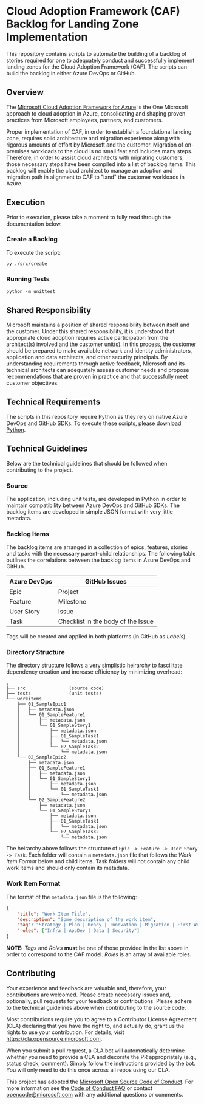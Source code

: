 
# Cloud Adoption Framework (CAF) Backlog for Landing Zone Implementation
This repository contains scripts to automate the building of a backlog of stories required for one to adequately conduct and successfully implement landing zones for the Cloud Adoption Framework (CAF). The scripts can build the backlog in either Azure DevOps or GitHub.

## Overview
The [Microsoft Cloud Adoption Framework for Azure](https://docs.microsoft.com/en-us/azure/cloud-adoption-framework/) is the One Microsoft approach to cloud adoption in Azure, consolidating and shaping proven practices from Microsoft employees, partners, and customers.

Proper implementation of CAF, in order to establish a foundational landing zone, requires solid architecture and migration experience along with rigorous amounts of effort by Microsoft and the customer. Migration of on-premises workloads to the cloud is no small feat and includes many steps. Therefore, in order to assist cloud architects with migrating customers, those necessary steps have been compiled into a list of backlog items. This backlog will enable the cloud architect to manage an adoption and migration path in alignment to CAF to "land" the customer workloads in Azure.

## Execution
Prior to execution, please take a moment to fully read through the documentation below.

### Create a Backlog
To execute the script:
```
py ./src/create
```

### Running Tests
```
python -m unittest
```

## Shared Responsibility
Microsoft maintains a position of shared responsibility between itself and the customer. Under this shared responsibility, it is understood that appropriate cloud adoption requires active participation from the architect(s) involved and the customer unit(s). In this process, the customer should be prepared to make available network and identity administrators, application and data architects, and other security principals. By understanding requirements through active feedback, Microsoft and its technical architects can adequately assess customer needs and propose recommendations that are proven in practice and that successfully meet customer objectives.

## Technical Requirements
The scripts in this repository require Python as they rely on native Azure DevOps and GitHub SDKs. To execute these scripts, please [download Python](https://www.python.org/downloads/).

## Technical Guidelines
Below are the technical guidelines that should be followed when contributing to the project.

### Source
The application, including unit tests, are developed in Python in order to maintain compatibility between Azure DevOps and GitHub SDKs. The backlog items are developed in simple JSON format with very little metadata.

### Backlog Items
The backlog items are arranged in a collection of epics, features, stories and tasks with the necessary parent-child relationships. The following table outlines the correlations between the backlog items in Azure DevOps and GitHub.

| Azure DevOps | GitHub Issues |
|--------------|---------------|
| Epic         | Project       |
| Feature      | Milestone     |
| User Story   | Issue         |
| Task         | Checklist in the body of the Issue |

Tags will be created and applied in both platforms (in GitHub as _Labels_).

### Directory Structure
The directory structure follows a very simplistic heirarchy to fascilitate dependency creation and increase efficiency by minimizing overhead:
```
.
├── src                (source code)
├── tests              (unit tests)
└── workitems
    ├── 01_SampleEpic1
    │   ├── metadata.json
    │   └── 01_SampleFeature1
    │       ├── metadata.json
    │       └── 01_SampleStory1
    │           ├── metadata.json
    │           ├── 01_SampleTask1
    │           │   └── metadata.json
    │           └── 02_SampleTask2
    │               └── metadata.json
    └── 02_SampleEpic2
        ├── metadata.json
        ├── 01_SampleFeature1
        │   ├── metadata.json
        │   └── 01_SampleStory1
        │       ├── metadata.json
        │       └── 01_SampleTask1
        │           └── metadata.json
        └── 02_SampleFeature2
            ├── metadata.json
            └── 01_SampleStory1
                ├── metadata.json
                ├── 01_SampleTask1
                │   └── metadata.json
                └── 02_SampleTask2
                    └── metadata.json

```
The heirarchy above follows the structure of `Epic -> Feature -> User Story -> Task`. Each folder will contain a `metadata.json` file that follows the *Work Item Format* below and child items. Task folders will not contain any child work items and should only contain its metadata.

### Work Item Format
The format of the `metadata.json` file is the following:
```json
{
    "title": "Work Item Title",
    "description": "Some description of the work item",
    "tag": "Strategy | Plan | Ready | Innovation | Migration | First Workload | First Host | Workload Template",
    "roles": ["Infra | AppDev | Data | Security"]
}
```

**NOTE:** _Tags_ and _Roles_  **must** be one of those provided in the list above in order to correspond to the CAF model. _Roles_ is an array of available roles.

## Contributing
Your experience and feedback are valuable and, therefore, your contributions are welcomed. Please create necessary issues and, optionally, pull requests for your feedback or contributions. Please adhere to the technical guidelines above when contributing to the source code.

Most contributions require you to agree to a Contributor License Agreement (CLA) declaring that you have the right to, and actually do, grant us the rights to use your contribution. For details, visit https://cla.opensource.microsoft.com.

When you submit a pull request, a CLA bot will automatically determine whether you need to provide
a CLA and decorate the PR appropriately (e.g., status check, comment). Simply follow the instructions
provided by the bot. You will only need to do this once across all repos using our CLA.

This project has adopted the [Microsoft Open Source Code of Conduct](https://opensource.microsoft.com/codeofconduct/).
For more information see the [Code of Conduct FAQ](https://opensource.microsoft.com/codeofconduct/faq/) or
contact [opencode@microsoft.com](mailto:opencode@microsoft.com) with any additional questions or comments.
